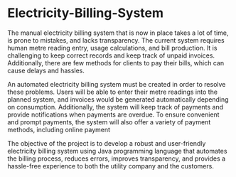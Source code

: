 # Electricity-Billing-System

The manual electricity billing system that is now in place takes a lot of time, is prone to mistakes, and lacks transparency. The current system requires human metre reading entry, usage calculations, and bill production. It is challenging to keep correct records and keep track of unpaid invoices. Additionally, there are few methods for clients to pay their bills, which can cause delays and hassles. 

An automated electricity billing system must be created in order to resolve these problems. Users will be able to enter their metre readings into the planned system, and invoices would be generated automatically depending on consumption. Additionally, the system will keep track of payments and provide notifications when payments are overdue. To ensure convenient and prompt payments, the system will also offer a variety of payment methods, including online payment

The objective of the project is to develop a robust and user-friendly electricity billing system using Java programming language that automates the billing process, reduces errors, improves transparency, and provides a hassle-free experience to both the utility company and the customers.
